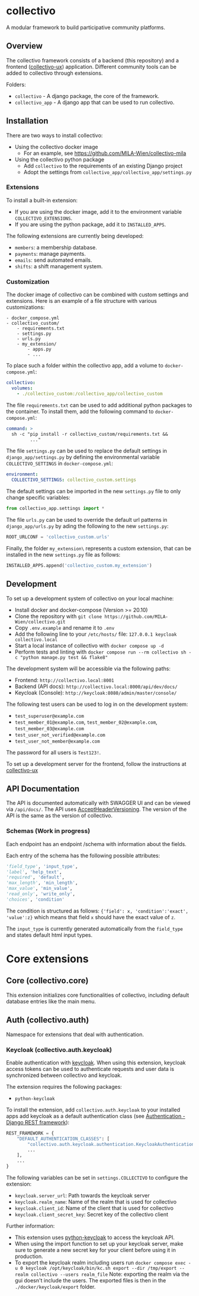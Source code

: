 # collectivo

A modular framework to build participative community platforms.

## Overview

The collectivo framework consists of a backend (this repository)
and a frontend ([collectivo-ux](https://github.com/MILA-Wien/collectivo-ux/)) application.
Different community tools can be added to collectivo through extensions.

Folders:

- `collectivo` - A django package, the core of the framework.
- `collectivo_app` - A django app that can be used to run collectivo.

## Installation

There are two ways to install collectivo:

- Using the collectivo docker image
  - For an example, see https://github.com/MILA-Wien/collectivo-mila
- Using the collectivo python package
  - Add `collectivo` to the requirements of an existing Django project
  - Adopt the settings from `collectivo_app/collectivo_app/settings.py`

### Extensions

To install a built-in extension:

- If you are using the docker image, add it to the environment variable `COLLECTIVO_EXTENSIONS`.
- If you are using the python package, add it to `INSTALLED_APPS`.

The following extensions are currently being developed:

- `members`: a membership database.
- `payments`: manage payments.
- `emails`: send automated emails.
- `shifts`: a shift management system.

### Customization

The docker image of collectivo can be combined with custom settings and extensions.
Here is an example of a file structure with various customizations:

```
- docker_compose.yml
- collectivo_custom/
    - requirements.txt
    - settings.py
    - urls.py
    - my_extension/
        - apps.py
        - ...
```

To place such a folder within the collectivo app, add a volume to `docker-compose.yml`:

```yml
collectivo:
  volumes:
    - ./collectivo_custom:/collectivo_app/collectivo_custom
```

The file `requirements.txt` can be used to add additional python packages to the container.
To install them, add the following command to `docker-compose.yml`:

```yml
command: >
  sh -c "pip install -r collectivo_custom/requirements.txt &&
         ..."
```

The file `settings.py` can be used to replace the default settings in `django_app/settings.py`
by defining the environmental variable `COLLECTIVO_SETTINGS` in `docker-compose.yml`:

```yml
environment:
  COLLECTIVO_SETTINGS: collectivo_custom.settings
```

The default settings can be imported in the new `settings.py` file to only change specific variables:

```python
from collectivo_app.settings import *
```

The file `urls.py` can be used to override the default url patterns in `django_app/urls.py` by ading the following to the new `settings.py`:

```python
ROOT_URLCONF = 'collectivo_custom.urls'
```

Finally, the folder `my_extension\` represents a custom extension, that can be installed in the new `settings.py` file as follows:

```python
INSTALLED_APPS.append('collectivo_custom.my_extension')
```

## Development

To set up a development system of collectivo on your local machine:

- Install docker and docker-compose (Version >= 20.10)
- Clone the repository with `git clone https://github.com/MILA-Wien/collectivo.git`
- Copy `.env.example` and rename it to `.env`
- Add the following line to your `/etc/hosts/` file: `127.0.0.1 keycloak collectivo.local`
- Start a local instance of collectivo with `docker compose up -d`
- Perform tests and linting with `docker compose run --rm collectivo sh -c "python manage.py test && flake8"`

The development system will be accessible via the following paths:

- Frontend: `http://collectivo.local:8001`
- Backend (API docs): `http://collectivo.local:8000/api/dev/docs/`
- Keycloak (Console): `http://keycloak:8080/admin/master/console/`

The following test users can be used to log in on the development system:

- `test_superuser@example.com`
- `test_member_01@example.com`, `test_member_02@example.com`, `test_member_03@example.com`
- `test_user_not_verified@example.com`
- `test_user_not_member@example.com`

The password for all users is `Test123!`.

To set up a development server for the frontend, follow the instructions at [collectivo-ux](https://github.com/MILA-Wien/collectivo-ux/)

## API Documentation

The API is documented automatically with SWAGGER UI and can be viewed via `/api/docs/`.
The API uses [AcceptHeaderVersioning](https://www.django-rest-framework.org/api-guide/versioning/#acceptheaderversioning). The version of the API is the same as the version of collectivo.

### Schemas (Work in progress)

Each endpoint has an endpoint /schema with information about the fields.

Each entry of the schema has the following possible attributes:

```python
'field_type', 'input_type',
'label', 'help_text',
'required', 'default',
'max_length', 'min_length',
'max_value', 'min_value',
'read_only', 'write_only',
'choices', 'condition'
```

The condition is structured as follows: `{'field': x, 'condition':'exact', 'value':z}` which means that field `x` should have the exact value of `z`.

The `input_type` is currently generated automatically from the `field_type` and states default html input types.

# Core extensions

## Core (collectivo.core)

This extension initializes core functionalities of collectivo, including default database entries like the main menu.

## Auth (collectivo.auth)

Namespace for extensions that deal with authentication.

### Keycloak (collectivo.auth.keycloak)

Enable authentication with [keycloak](https://www.keycloak.org/). When using this extension, keycloak access tokens can be used to authenticate requests and user data is synchronized between collectivo and keycloak.

The extension requires the following packages:

- `python-keycloak`

To install the extension, add `collectivo.auth.keycloak` to your installed apps add keycloak as a default authentication class (see [Authentication - Django REST framework](https://www.django-rest-framework.org/api-guide/authentication/)):

```python
REST_FRAMEWORK = {
    "DEFAULT_AUTHENTICATION_CLASSES": [
        "collectivo.auth.keycloak.authentication.KeycloakAuthentication",
        ...
    ],
    ...
}
```

The following variables can be set in `settings.COLLECTIVO` to configure the extension:

- `keycloak.server_url`: Path towards the keycloak server
- `keycloak.realm_name`: Name of the realm that is used for collectivo
- `keycloak.client_id`: Name of the client that is used for collectivo
- `keycloak.client_secret_key`: Secret key of the collectivo client

Further information:

- This extension uses [python-keycloak](https://github.com/marcospereirampj/python-keycloak) to access the keycloak API.
- When using the import function to set up your keycloak server, make sure to generate a new secret key for your client before using it in production.
- To export the keycloak realm including users run `docker compose exec -u 0 keycloak /opt/keycloak/bin/kc.sh export --dir /tmp/export --realm collectivo --users realm_file` Note: exporting the realm via the gui doesn't include the users. The exported files is then in the `./docker/keycloak/export` folder.
